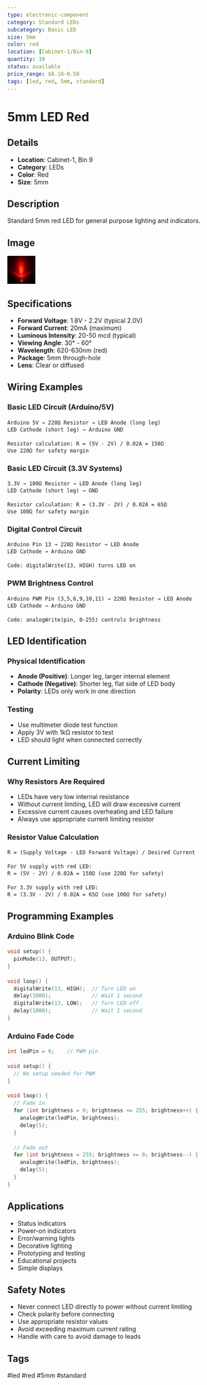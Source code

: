 ```yaml
---
type: electronic-component
category: Standard LEDs
subcategory: Basic LED
size: 5mm
color: red
location: [Cabinet-1/Bin-9]
quantity: 10
status: available
price_range: $0.10-0.50
tags: [led, red, 5mm, standard]
---
```


# 5mm LED Red

## Details

- **Location**: Cabinet-1, Bin 9
- **Category**: LEDs
- **Color**: Red
- **Size**: 5mm

## Description

Standard 5mm red LED for general purpose lighting and indicators.

## Image

![5mm LED Red](../attachments/5mm-led-red.jpg)

## Specifications

- **Forward Voltage**: 1.8V - 2.2V (typical 2.0V)
- **Forward Current**: 20mA (maximum)
- **Luminous Intensity**: 20-50 mcd (typical)
- **Viewing Angle**: 30° - 60°
- **Wavelength**: 620-630nm (red)
- **Package**: 5mm through-hole
- **Lens**: Clear or diffused

## Wiring Examples

### Basic LED Circuit (Arduino/5V)

```
Arduino 5V → 220Ω Resistor → LED Anode (long leg)
LED Cathode (short leg) → Arduino GND

Resistor calculation: R = (5V - 2V) / 0.02A = 150Ω
Use 220Ω for safety margin
```

### Basic LED Circuit (3.3V Systems)

```
3.3V → 100Ω Resistor → LED Anode (long leg)
LED Cathode (short leg) → GND

Resistor calculation: R = (3.3V - 2V) / 0.02A = 65Ω
Use 100Ω for safety margin
```

### Digital Control Circuit

```
Arduino Pin 13 → 220Ω Resistor → LED Anode
LED Cathode → Arduino GND

Code: digitalWrite(13, HIGH) turns LED on
```

### PWM Brightness Control

```
Arduino PWM Pin (3,5,6,9,10,11) → 220Ω Resistor → LED Anode
LED Cathode → Arduino GND

Code: analogWrite(pin, 0-255) controls brightness
```

## LED Identification

### Physical Identification

- **Anode (Positive)**: Longer leg, larger internal element
- **Cathode (Negative)**: Shorter leg, flat side of LED body
- **Polarity**: LEDs only work in one direction

### Testing

- Use multimeter diode test function
- Apply 3V with 1kΩ resistor to test
- LED should light when connected correctly

## Current Limiting

### Why Resistors Are Required

- LEDs have very low internal resistance
- Without current limiting, LED will draw excessive current
- Excessive current causes overheating and LED failure
- Always use appropriate current limiting resistor

### Resistor Value Calculation

```
R = (Supply Voltage - LED Forward Voltage) / Desired Current

For 5V supply with red LED:
R = (5V - 2V) / 0.02A = 150Ω (use 220Ω for safety)

For 3.3V supply with red LED:
R = (3.3V - 2V) / 0.02A = 65Ω (use 100Ω for safety)
```

## Programming Examples

### Arduino Blink Code

```cpp
void setup() {
  pinMode(13, OUTPUT);
}

void loop() {
  digitalWrite(13, HIGH);  // Turn LED on
  delay(1000);             // Wait 1 second
  digitalWrite(13, LOW);   // Turn LED off
  delay(1000);             // Wait 1 second
}
```

### Arduino Fade Code

```cpp
int ledPin = 9;    // PWM pin

void setup() {
  // No setup needed for PWM
}

void loop() {
  // Fade in
  for (int brightness = 0; brightness <= 255; brightness++) {
    analogWrite(ledPin, brightness);
    delay(5);
  }

  // Fade out
  for (int brightness = 255; brightness >= 0; brightness--) {
    analogWrite(ledPin, brightness);
    delay(5);
  }
}
```

## Applications

- Status indicators
- Power-on indicators
- Error/warning lights
- Decorative lighting
- Prototyping and testing
- Educational projects
- Simple displays

## Safety Notes

- Never connect LED directly to power without current limiting
- Check polarity before connecting
- Use appropriate resistor values
- Avoid exceeding maximum current rating
- Handle with care to avoid damage to leads

## Tags

#led #red #5mm #standard
